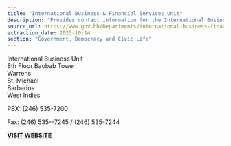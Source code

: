 ```yaml
---
title: "International Business & Financial Services Unit"
description: "Provides contact information for the International Business & Financial Services Unit in Barbados."
source_url: https://www.gov.bb/Departments/international-business-financial-services
extraction_date: 2025-10-14
section: "Government, Democracy and Civic Life"
---
```

International Business Unit  
8th Floor Baobab Tower  
Warrens  
St. Michael  
Barbados  
West Indies

PBX: (246) 535-7200

Fax: (246) 535--7245 / (246) 535-7244

**[VISIT WEBSITE](https://internationalbusiness.gov.bb/)**
```